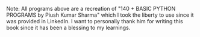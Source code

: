 Note: All programs above are a recreation of "140 + BASIC PYTHON PROGRAMS by Piush Kumar Sharma" which I took the liberty to use since it was provided in LinkedIn. I want to personally thank him for writing this book since it has been a blessing to my learnings.
